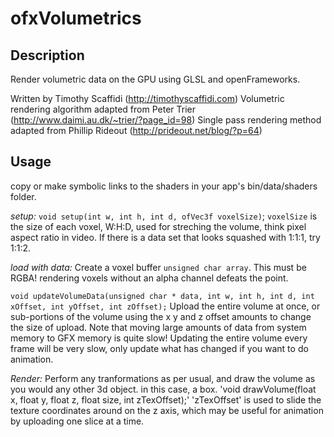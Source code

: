 ofxVolumetrics
==============

Description
-----------

Render volumetric data on the GPU using GLSL and openFrameworks.

Written by Timothy Scaffidi (http://timothyscaffidi.com)
Volumetric rendering algorithm adapted from Peter Trier (http://www.daimi.au.dk/~trier/?page_id=98)
Single pass rendering method adapted from Phillip Rideout (http://prideout.net/blog/?p=64)

Usage
-----

copy or make symbolic links to the shaders in your app's bin/data/shaders folder.

*setup:*
`void setup(int w, int h, int d, ofVec3f voxelSize)`;
`voxelSize` is the size of each voxel, W:H:D, used for streching the volume, think pixel aspect ratio in video. If there is a data set that looks squashed with 1:1:1, try 1:1:2.

*load with data:*
Create a voxel buffer `unsigned char array`. This must be RGBA! rendering voxels without an alpha channel defeats the point.

`void updateVolumeData(unsigned char * data, int w, int h, int d, int xOffset, int yOffset, int zOffset);`
Upload the entire volume at once, or sub-portions of the volume using the x y and z offset amounts to change the size of upload.
Note that moving large amounts of data from system memory to GFX memory is quite slow! Updating the entire volume every frame will be very slow, only update what has changed if you want to do animation.

*Render:*
Perform any tranformations as per usual, and draw the volume as you would any other 3d object. in this case, a box.
'void drawVolume(float x, float y, float z, float size, int zTexOffset);'
'zTexOffset' is used to slide the texture coordinates around on the z axis, which may be useful for animation by uploading one slice at a time.
